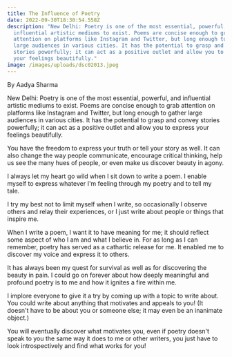 ```yaml
---
title: The Influence of Poetry
date: 2022-09-30T18:30:54.558Z
description: "New Delhi: Poetry is one of the most essential, powerful, and
  influential artistic mediums to exist. Poems are concise enough to grab
  attention on platforms like Instagram and Twitter, but long enough to gather
  large audiences in various cities. It has the potential to grasp and convey
  stories powerfully; it can act as a positive outlet and allow you to express
  your feelings beautifully."
image: /images/uploads/dsc02013.jpeg
---
```

By Aadya Sharma

New Delhi: Poetry is one of the most essential, powerful, and influential artistic mediums to exist. Poems are concise enough to grab attention on platforms like Instagram and Twitter, but long enough to gather large audiences in various cities. It has the potential to grasp and convey stories powerfully; it can act as a positive outlet and allow you to express your feelings beautifully.

You have the freedom to express your truth or tell your story as well. It can also change the way people communicate, encourage critical thinking, help us see the many hues of people, or even make us discover beauty in agony.

I always let my heart go wild when I sit down to write a poem. I enable myself to express whatever I'm feeling through my poetry and to tell my tale.

I try my best not to limit myself when I write, so occasionally I observe others and relay their experiences, or I just write about people or things that inspire me.

When I write a poem, I want it to have meaning for me; it should reflect some aspect of who I am and what I believe in. For as long as I can remember, poetry has served as a cathartic release for me. It enabled me to discover my voice and express it to others.

It has always been my quest for survival as well as for discovering the beauty in pain. I could go on forever about how deeply meaningful and profound poetry is to me and how it ignites a fire within me.

I implore everyone to give it a try by coming up with a topic to write about. You could write about anything that motivates and appeals to you! (It doesn't have to be about you or someone else; it may even be an inanimate object.)

You will eventually discover what motivates you, even if poetry doesn't speak to you the same way it does to me or other writers, you just have to look introspectively and find what works for you!